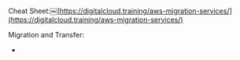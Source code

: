 Cheat Sheet:￼[https://digitalcloud.training/aws-migration-services/](https://digitalcloud.training/aws-migration-services/)
 
Migration and Transfer:
 
-